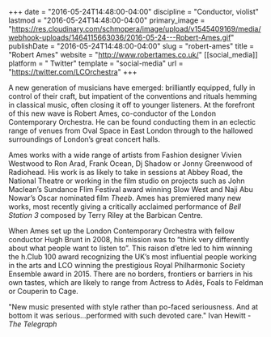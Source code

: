 +++
date = "2016-05-24T14:48:00-04:00"
discipline = "Conductor, violist"
lastmod = "2016-05-24T14:48:00-04:00"
primary_image = "https://res.cloudinary.com/schmopera/image/upload/v1545409169/media/webhook-uploads/1464115663036/2016-05-24---Robert-Ames.gif"
publishDate = "2016-05-24T14:48:00-04:00"
slug = "robert-ames"
title = "Robert Ames"
website = "http://www.robertames.co.uk/"
[[social_media]]
platform = " Twitter"
template = "social-media"
url = "https://twitter.com/LCOrchestra"
+++

A new generation of musicians have emerged: brilliantly equipped, fully in control of their craft, but impatient of the conventions and rituals hemming in classical music, often closing it off to younger listeners. At the forefront of this new wave is Robert Ames, co-conductor of the London Contemporary Orchestra. He can be found conducting them in an eclectic range of venues from Oval Space in East London through to the hallowed surroundings of London’s great concert halls.

Ames works with a wide range of artists from Fashion designer Vivien Westwood to Ron Arad, Frank Ocean, Dj Shadow or Jonny Greenwood of Radiohead. His work is as likely to take in sessions at Abbey Road, the National Theatre or working in the film studio on projects such as John Maclean’s Sundance Flim Festival award winning Slow West and Naji Abu Nowar’s Oscar nominated film *Theeb*. Ames has premiered many new works, most recently giving a critically acclaimed performance of *Bell Station 3* composed by Terry Riley at the Barbican Centre.

When Ames set up the London Contemporary Orchestra with fellow conductor Hugh Brunt in 2008, his mission was to “think very differently about what people want to listen to”. This raison d’etre led to him winning the h.Club 100 award recognizing the UK’s most influential people working in the arts and LCO winning the prestigious Royal Philharmonic Society Ensemble award in 2015. There are no borders, frontiers or barriers in his own tastes, which are likely to range from Actress to Adès, Foals to Feldman or Couperin to Cage.

"New music presented with style rather than po-faced seriousness. And at bottom it was serious...performed with such devoted care."
Ivan Hewitt - *The Telegraph*
